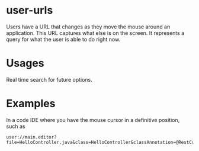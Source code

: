 # user-urls

Users have a URL that changes as they move the mouse around an application. This URL captures what else is on the screen. It represents a query for what the user is able to do right now.

# Usages

Real time search for future options.

# Examples

In a code IDE where you have the mouse cursor in a definitive position, such as

```
user://main.editor?file=HelloController.java&class=HelloController&classAnnotation=@RestController&method=index&methodAnnotation=@RequestMapping("/")
```
